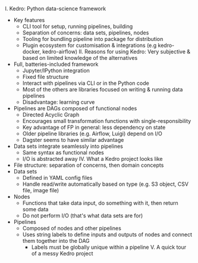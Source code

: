 I. Kedro: Python data-science framework
  - Key features
    - CLI tool for setup, running pipelines, building
    - Separation of concerns: data sets, pipelines, nodes
    - Tooling for bundling pipeline into package for distribution
    - Plugin ecosystem for customisation & integrations (e.g kedro-docker, kedro-airflow)
II. Reasons for using Kedro: Very subjective & based on limited knowledge of the alternatives
  - Full, batteries-included framework
    - Jupyter/IPython integration
    - Fixed file structure
    - Interact with pipelines via CLI or in the Python code
    - Most of the others are libraries focused on writing & running data pipelines
    - Disadvantage: learning curve
  - Pipelines are DAGs composed of functional nodes
    - Directed Acyclic Graph
    - Encourages small transformation functions with single-responsibility
    - Key advantage of FP in general: less dependency on state
    - Older pipeline libraries (e.g. Airflow, Luigi) depend on I/O
    - Dagster seems to have similar advantage
  - Data sets integrate seamlessly into pipelines
    - Same syntax as functional nodes
    - I/O is abstracted away
IV. What a Kedro project looks like
  - File structure: separation of concerns, then domain concepts
  - Data sets
    - Defined in YAML config files
    - Handle read/write automatically based on type (e.g. S3 object, CSV file, image file)
  - Nodes
    - Functions that take data input, do something with it, then return some data
    - Do not perform I/O (that's what data sets are for)
  - Pipelines
    - Composed of nodes and other pipelines
    - Uses string labels to define inputs and outputs of nodes and connect them together into the DAG
      - Labels must be globally unique within a pipeline
V. A quick tour of a messy Kedro project